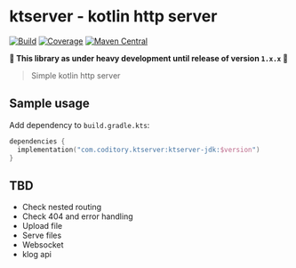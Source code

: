 # ktserver - kotlin http server

[![Build](https://github.com/coditory/ktserver/actions/workflows/build.yml/badge.svg)](https://github.com/coditory/ktserver/actions/workflows/build.yml)
[![Coverage](https://codecov.io/gh/coditory/ktserver/graph/badge.svg?token=FlAX0WyFod)](https://codecov.io/gh/coditory/ktserver)
[![Maven Central](https://maven-badges.herokuapp.com/maven-central/com.coditory.ktserver/ktserver/badge.svg)](https://mvnrepository.com/artifact/com.coditory.ktserver/ktserver)

**🚧 This library as under heavy development until release of version `1.x.x` 🚧**

> Simple kotlin http server

## Sample usage

Add dependency to `build.gradle.kts`:

```kts
dependencies {
  implementation("com.coditory.ktserver:ktserver-jdk:$version")
}
```

## TBD

- Check nested routing
- Check 404 and error handling
- Upload file
- Serve files
- Websocket
- klog api
